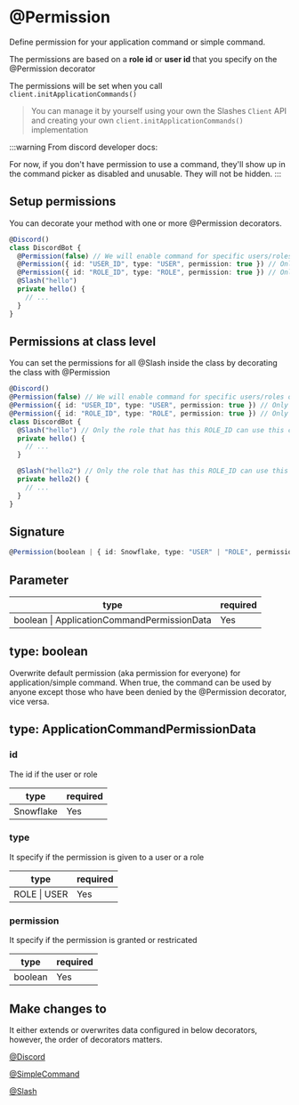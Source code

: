 # @Permission

Define permission for your application command or simple command.

The permissions are based on a **role id** or **user id** that you specify on the @Permission decorator

The permissions will be set when you call `client.initApplicationCommands()`

> You can manage it by yourself using your own the Slashes `Client` API and creating your own `client.initApplicationCommands()` implementation

:::warning
From discord developer docs:

For now, if you don't have permission to use a command, they'll show up in the command picker as disabled and unusable. They will not be hidden.
:::

## Setup permissions

You can decorate your method with one or more @Permission decorators.

```ts
@Discord()
class DiscordBot {
  @Permission(false) // We will enable command for specific users/roles only, so disable it for everyone
  @Permission({ id: "USER_ID", type: "USER", permission: true }) // Only the role that has this USER_ID can use this command
  @Permission({ id: "ROLE_ID", type: "ROLE", permission: true }) // Only the role that has this ROLE_ID can use this command
  @Slash("hello")
  private hello() {
    // ...
  }
}
```

## Permissions at class level

You can set the permissions for all @Slash inside the class by decorating the class with @Permission

```ts
@Discord()
@Permission(false) // We will enable command for specific users/roles only, so disable it for everyone
@Permission({ id: "USER_ID", type: "USER", permission: true }) // Only the role that has this USER_ID can use this command
@Permission({ id: "ROLE_ID", type: "ROLE", permission: true }) // Only the role that has this ROLE_ID can use this command
class DiscordBot {
  @Slash("hello") // Only the role that has this ROLE_ID can use this command
  private hello() {
    // ...
  }

  @Slash("hello2") // Only the role that has this ROLE_ID can use this command
  private hello2() {
    // ...
  }
}
```

## Signature

```ts
@Permission(boolean | { id: Snowflake, type: "USER" | "ROLE", permission: boolean }[])
```

## Parameter

| type                                        | required |
| ------------------------------------------- | -------- |
| boolean \| ApplicationCommandPermissionData | Yes      |

## type: boolean

Overwrite default permission (aka permission for everyone) for application/simple command. When true, the command can be used by anyone except those who have been denied by the @Permission decorator, vice versa.

## type: ApplicationCommandPermissionData

### id

The id if the user or role

| type      | required |
| --------- | -------- |
| Snowflake | Yes      |

### type

It specify if the permission is given to a user or a role

| type         | required |
| ------------ | -------- |
| ROLE \| USER | Yes      |

### permission

It specify if the permission is granted or restricated

| type    | required |
| ------- | -------- |
| boolean | Yes      |

## Make changes to

It either extends or overwrites data configured in below decorators, however, the order of decorators matters.

[@Discord](/docs/decorators/general/discord)

[@SimpleCommand](/docs/decorators/commands/simplecommand)

[@Slash](/docs/decorators/commands/slash)
